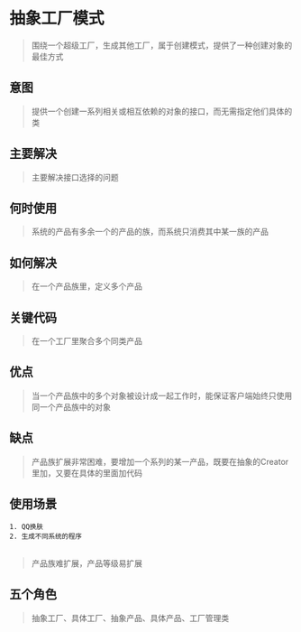 # 抽象工厂模式
> 围绕一个超级工厂，生成其他工厂，属于创建模式，提供了一种创建对象的最佳方式

## 意图
> 提供一个创建一系列相关或相互依赖的对象的接口，而无需指定他们具体的类

## 主要解决
> 主要解决接口选择的问题

## 何时使用
> 系统的产品有多余一个的产品的族，而系统只消费其中某一族的产品

## 如何解决
> 在一个产品族里，定义多个产品

## 关键代码
> 在一个工厂里聚合多个同类产品

## 优点
> 当一个产品族中的多个对象被设计成一起工作时，能保证客户端始终只使用同一个产品族中的对象

## 缺点
> 产品族扩展非常困难，要增加一个系列的某一产品，既要在抽象的Creator里加，又要在具体的里面加代码

## 使用场景
	1. QQ换肤
	2. 生成不同系统的程序

##
> 产品族难扩展，产品等级易扩展

## 五个角色
> 抽象工厂、具体工厂、抽象产品、具体产品、工厂管理类


